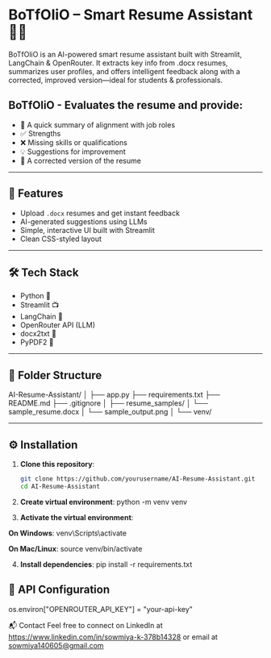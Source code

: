 
# BoTfOliO – Smart Resume Assistant 💼🤖

BoTfOliO is an AI-powered smart resume assistant built with Streamlit, LangChain & OpenRouter. It extracts key info from .docx resumes, summarizes user profiles, and offers intelligent feedback along with a corrected, improved version—ideal for students & professionals.

 ## BoTfOliO - Evaluates the resume and provide:
 
- 📌 A quick summary of alignment with job roles
- ✅ Strengths
- ❌ Missing skills or qualifications
- 💡 Suggestions for improvement
- 📝 A corrected version of the resume

---

## 🚀 Features

- Upload `.docx` resumes and get instant feedback
- AI-generated suggestions using LLMs
- Simple, interactive UI built with Streamlit
- Clean CSS-styled layout

---

## 🛠️ Tech Stack

- Python 🐍
- Streamlit 📺
- LangChain 🔗
- OpenRouter API (LLM)
- docx2txt 📄
- PyPDF2 📄

---

## 📂 Folder Structure

AI-Resume-Assistant/
│
├── app.py
├── requirements.txt
├── README.md
├── .gitignore
│
├── resume_samples/
│ └── sample_resume.docx
│ └── sample_output.png 
│
└── venv/


---

## ⚙️ Installation

1. **Clone this repository**:
   ```bash
   git clone https://github.com/yourusername/AI-Resume-Assistant.git
   cd AI-Resume-Assistant

2. **Create virtual environment**:
python -m venv venv

3. **Activate the virtual environment**:

**On Windows**:
venv\Scripts\activate

**On Mac/Linux**:
source venv/bin/activate

4. **Install dependencies**:
pip install -r requirements.txt

## 🔑 API Configuration
os.environ["OPENROUTER_API_KEY"] = "your-api-key"

📬 Contact
Feel free to connect on LinkedIn at https://www.linkedin.com/in/sowmiya-k-378b14328 or email at sowmiya140605@gmail.com

